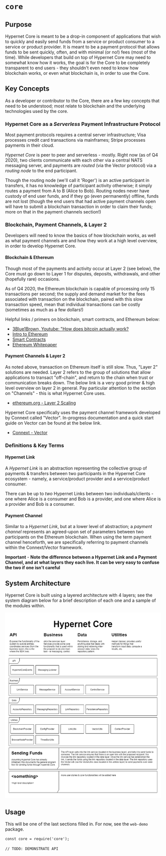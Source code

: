 # `core`

## Purpose

Hypernet Core is meant to be a drop-in component of applications that wish to quickly and easily send funds from a service or product consumer to a service or product provider. It is meant to be a payment protocol that allows funds to be sent quickly, often, and with minimal (or no!) fees (most of the time). While developers that build on top of Hypernet Core may need to somewhat know how it works, the goal is for the Core to be completely transparent to end users - they shouldn't even need to know how blockchain works, or even what blockchain is, in order to use the Core.

## Key Concepts

As a developer or contributor to the Core, there are a few key concepts that need to be understood; most relate to blockchain and the underlying technologies used by the core.

### Hypernet Core as a *Serverless* Payment Infrastructure Protocol

Most payment protocols requires a central server infrastructure; Visa processes credit card transactions via mainframes; Stripe processes payments in their cloud. 

*Hypernet Core* is peer to peer and serverless - mostly. Right now (as of Q4 2020), two clients communicate with each other via a central NATS messaging server, and payments are *routed* (via the Vector protocol) via a *routing node* to the end participant. 

Though the routing node (we'll call it 'Roger') is an active participant in transfers, it has no knowledge of participant activity otherwise; it simply routes a payment from A to B (Alice to Bob). Routing nodes never have custody of end user funds, and if they go (even permanently) offline, funds are not lost (though the end users that had active payment channels open will have to submit a blockchain transaction in order to claim their funds; more on that in the payment channels section!)

### Blockchain, Payment Channels, & Layer 2

Developers will need to know the basics of how blockchain works, as well as what payment channels are and how they work at a high level overview, in order to develop Hypernet Core.

#### Blockchain & Ethereum

Though most of the payments and activity occur at Layer 2 (see below), the Core must go down to Layer 1 for disputes, deposits, withdrawals, and other (hopefully rare) occasions.

As of Q4 2020, the Ethereum blockchain is capable of processing only 15 transactions per second; the supply and demand market for the fees associated with transaction on the blockchain, paired with this slow transaction speed, mean that individual transactions can be costly (sometimes as much as a few dollars!)

Helpful links / primers on blockchain, smart contracts, and Ethereum below:

- [3Blue1Brown, Youtube: "How does bitcoin actually work?](https://www.youtube.com/watch?v=bBC-nXj3Ng4&t=3s)
- [Intro to Ethereum](https://ethereum.org/en/developers/docs/intro-to-ethereum/)
- [Smart Contracts](https://ethereum.org/en/developers/docs/smart-contracts/)
- [Ethereum Whitepaper](https://ethereum.org/en/whitepaper/)

#### Payment Channels & Layer 2

As noted above, transaction on Ethereum itself is still slow. Thus, "Layer 2" solutions are needed. Layer 2 refers to the group of solutions that allow applications to transact "off-chain", and return to the chain when trust or communication breaks down. The below link is a very good primer & high level overview on layer 2 in general. Pay particular attention to the section on "Channels" - this is what Hypernet Core uses.

- [ethereum.org - Layer 2 Scaling](https://ethereum.org/en/developers/docs/layer-2-scaling/)

Hypernet Core specifically uses the payment channel framework developed by Connext called "Vector". In-progress documentation and a quick start guide on Vector can be found at the below link.

- [Connext - Vector](https://connext.github.io/vector/)

### Definitions & Key Terms

#### Hypernet Link

A *Hypernet Link* is an abstraction representing the collective group of payments & transfers between two participants in the Hypernet Core ecosystem - namely, a service/product provider and a service/product consumer.

There can be up to *two* Hypernet Links between two individuals/clients - one where Alice is a consumer and Bob is a provider, and one where Alice is a provider and Bob is a consumer.

#### Payment Channel

Similar to a *Hypernet Link*, but at a lower level of abstraction; a *payment channel* represents an agreed-upon set of parameters between two participants on the Ethereum blockchain. When using the term payment channel henceforth, we are specifically referring to payment channels within the Connext/Vector framework. 

**Important** - **Note the difference between a Hypernet Link and a Payment Channel, and at what layers they each live. It can be very easy to confuse the two if one isn't careful**

## System Architecture

Hypernet Core is built using a layered architecture with 4 layers; see the system diagram below for a brief description of each one and a sample of the modules within.

![HypernetCore System Architecture](https://github.com/GoHypernet/hypernet-protocol/raw/dev/documentation/images/HypernetCore.png)

## Usage

This will be one of the last sections filled in.
For now, see the `web-demo` package.

```
const core = require('core');

// TODO: DEMONSTRATE API
```
